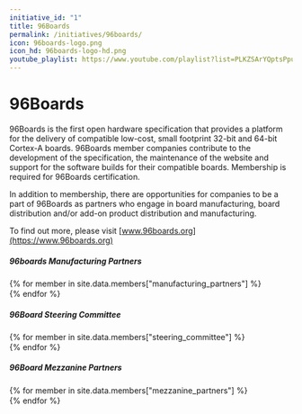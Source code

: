```yaml
---
initiative_id: "1"
title: 96Boards
permalink: /initiatives/96boards/
icon: 96boards-logo.png
icon_hd: 96boards-logo-hd.png
youtube_playlist: https://www.youtube.com/playlist?list=PLKZSArYQptsPpuLXnSPpCxDUzwhMpGHVT&playnext=1
---
```

# 96Boards

96Boards is the first open hardware specification that provides a platform for the delivery of compatible low-cost, small footprint 32-bit and 64-bit Cortex-A boards. 96Boards member companies contribute to the development of the specification, the maintenance of the website and support for the software builds for their compatible boards. Membership is required for 96Boards certification.

In addition to membership, there are opportunities for companies to be a part of 96Boards as partners who engage in board manufacturing, board distribution and/or add-on product distribution and manufacturing.

To find out more, please visit [www.96boards.org](https://www.96boards.org)
<div class="col-xs-12 group_member_images 96boards">
<h5>96boards Manufacturing Partners</h5>
{% for member in site.data.members["manufacturing_partners"] %}
<div class="col-md-2 col-sm-3 col-xs-4">
  <a href="{{member.url}}" title="{{member.name}}">
    <img data-src="{% asset_path '{{member.image}}'%}" alt="{{member.name}}" src="data:image/gif;base64,R0lGODlhAQABAAAAACH5BAEKAAEALAAAAAABAAEAAAICTAEAOw=="
     class="img-responsive group_members_img center-block lazyload">
  </a>
</div>
{% endfor %}
</div>

<div class="col-xs-12 group_member_images 96boards">
<h5>96Board Steering Committee</h5>
{% for member in site.data.members["steering_committee"] %}
<div class="col-md-2 col-sm-3 col-xs-4">
<a href="{{member.url}}" title="{{member.name}}">
  <img data-src="{% asset_path '{{member.image}}'%}" alt="{{member.name}}" src="data:image/gif;base64,R0lGODlhAQABAAAAACH5BAEKAAEALAAAAAABAAEAAAICTAEAOw=="
   class="img-responsive group_members_img center-block lazyload">
</a>
</div>
{% endfor %}
</div>

<div class="col-xs-12 group_member_images 96boards">
<h5>96Board Mezzanine Partners</h5>
{% for member in site.data.members["mezzanine_partners"] %}
<div class="col-md-2 col-sm-3 col-xs-4">
<a href="{{member.url}}" title="{{member.name}}">
  <img data-src="{% asset_path '{{member.image}}'%}" alt="{{member.name}}" src="data:image/gif;base64,R0lGODlhAQABAAAAACH5BAEKAAEALAAAAAABAAEAAAICTAEAOw=="
   class="img-responsive group_members_img center-block lazyload">
</a>
</div>
{% endfor %}
</div>
